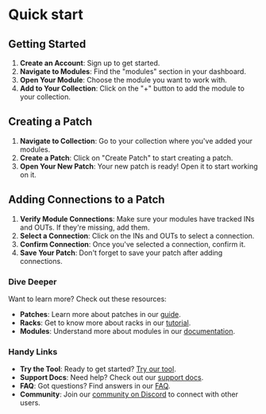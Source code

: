 # Quick start

## Getting Started

1. **Create an Account**: Sign up to get started.
2. **Navigate to Modules**: Find the "modules" section in your dashboard.
3. **Open Your Module**: Choose the module you want to work with.
4. **Add to Your Collection**: Click on the "+" button to add the module to your collection.

## Creating a Patch

1. **Navigate to Collection**: Go to your collection where you've added your modules.
2. **Create a Patch**: Click on "Create Patch" to start creating a patch.
3. **Open Your New Patch**: Your new patch is ready! Open it to start working on it.

## Adding Connections to a Patch

1. **Verify Module Connections**: Make sure your modules have tracked INs and OUTs. If they're missing, add them.
2. **Select a Connection**: Click on the INs and OUTs to select a connection.
3. **Confirm Connection**: Once you've selected a connection, confirm it.
4. **Save Your Patch**: Don't forget to save your patch after adding connections.

### Dive Deeper

Want to learn more? Check out these resources:

- **Patches**: Learn more about patches in our [guide](../learn-patcher.xyz/patches.md).
- **Racks**: Get to know more about racks in our [tutorial](../learn-patcher.xyz/racks.md).
- **Modules**: Understand more about modules in our [documentation](../learn-patcher.xyz/modules.md).

### Handy Links

- **Try the Tool**: Ready to get started? [Try our tool](https://patcher.xyz/).
- **Support Docs**: Need help? Check out our [support docs](https://docs.patcher.xyz/).
- **FAQ**: Got questions? Find answers in our [FAQ](https://docs.patcher.xyz/).
- **Community**: Join our [community on Discord](https://discord.gg/pYz3gagUDA) to connect with other users.
